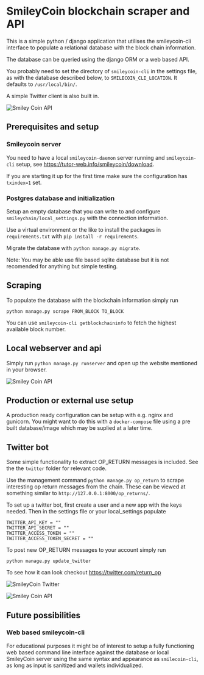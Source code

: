 # SmileyCoin blockchain scraper and API

This is a simple python / django application that utilises the smileycoin-cli interface to populate a relational
database with the block chain information.

The database can be queried using the django ORM or a web based API.

You probably need to set the directory of `smileycoin-cli` in the settings file, as with the database described below, to `SMILECOIN_CLI_LOCATION`. It
defaults to `/usr/local/bin/`.

A simple Twitter client is also built in.

![Smiley Coin API](https://github.com/vesteinn/SmileyCoinPythonAPIBot/blob/master/api.png)

## Prerequisites and setup

### Smileycoin server

You need to have a local `smileycoin-daemon` server running and `smileycoin-cli` setup, see https://tutor-web.info/smileycoin/download.

If you are starting it up for the first time make sure the configuration has `txindex=1` set.

### Postgres database and initialization

Setup an empty database that you can write to and configure `smileychain/local_settings.py` with the connection information.

Use a virtual environment or the like to install the packages in `requirements.txt` with `pip install -r requirements`.

Migrate the database with `python manage.py migrate`.

Note: You may be able use file based sqlite database but it is not recomended for anything but simple testing.

## Scraping

To populate the database with the blockchain information simply run

`python manage.py scrape FROM_BLOCK TO_BLOCK`

You can use `smileycoin-cli getblockchaininfo` to fetch the highest available block number.

## Local webserver and api

Simply run `python manage.py runserver` and open up the website mentioned
in your browser.

![Smiley Coin API](https://github.com/vesteinn/SmileyCoinPythonAPIBot/blob/master/search.png)

## Production or external use setup

A production ready configuration can be setup with e.g. nginx and gunicorn. You might want to do this with a `docker-compose` file using a pre built database/image which may be suplied at a later time.

## Twitter bot

Some simple functionality to extract OP_RETURN messages is included. See the the `twitter` folder for relevant code.

Use the management command `python manage.py op_return` to scrape interesting op return messages from the chain. These
can be viewed at something similar to `http://127.0.0.1:8000/op_returns/`.

To set up a twitter bot, first create a user and a new app with the keys needed. Then in the settings file or your local_settings 
populate 

```
TWITTER_API_KEY = ""
TWITTER_API_SECRET = ""
TWITTER_ACCESS_TOKEN = ""
TWITTER_ACCESS_TOKEN_SECRET = ""
```

To post new OP_RETURN messages to your account simply run

`python manage.py update_twitter`

To see how it can look checkout https://twitter.com/return_op

![SmileyCoin Twitter](https://github.com/vesteinn/SmileyCoinPythonAPIBot/blob/master/twitter.png)

![Smiley Coin API](https://github.com/vesteinn/SmileyCoinPythonAPIBot/blob/master/opreturn.png)

## Future possibilities

### Web based smileycoin-cli
For educational purposes it might be of interest to setup a fully functioning web based
command line interface against the database or local SmileyCoin server using the same syntax and appearance as `smilecoin-cli`, as long as input is sanitized and wallets individualized.

